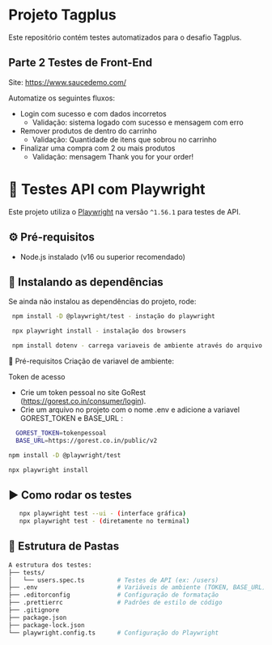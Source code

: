 # Projeto Tagplus

Este repositório contém testes automatizados para o desafio Tagplus.

## Parte 2 Testes de Front-End

Site: https://www.saucedemo.com/

Automatize os seguintes fluxos:
  - Login com sucesso e com dados incorretos
    - Validação: sistema logado com sucesso e mensagem com erro
  - Remover produtos de dentro do carrinho
    - Validação: Quantidade de itens que sobrou no carrinho
  - Finalizar uma compra com 2 ou mais produtos
    - Validação: mensagem Thank you for your order!

 # 🧪 Testes API com Playwright

 Este projeto utiliza o [Playwright](https://playwright.dev/) na versão `^1.56.1` para testes de API.
 
 ## ⚙️ Pré-requisitos

- Node.js instalado (v16 ou superior recomendado)

 ## 🚀 Instalando as dependências

 Se ainda não instalou as dependências do projeto, rode:

 ```bash
  npm install -D @playwright/test - instação do playwright

  npx playwright install - instalação dos browsers 

  npm install dotenv - carrega variaveis de ambiente através do arquivo .env
 ```

 🔑 Pré-requisitos
  Criação de variavel de ambiente:
  
  Token de acesso
  - Crie um token pessoal no site GoRest (https://gorest.co.in/consumer/login).
  - Crie um arquivo no projeto com o nome .env e adicione a variavel GOREST_TOKEN e BASE_URL : 
  ```bash
    GOREST_TOKEN=tokenpessoal
    BASE_URL=https://gorest.co.in/public/v2
  ```
  
  ```bash
  npm install -D @playwright/test 

  npx playwright install
 ```
 
 ## ▶️ Como rodar os testes
 ```bash
	npx playwright test --ui - (interface gráfica)
	npx playwright test - (diretamente no terminal)
  ```

 ## 📁 Estrutura de Pastas
	
  ```bash
  A estrutura dos testes:
  ├── tests/
  │   └── users.spec.ts         # Testes de API (ex: /users)
  ├── .env                      # Variáveis de ambiente (TOKEN, BASE_URL)
  ├── .editorconfig             # Configuração de formatação
  ├── .prettierrc               # Padrões de estilo de código
  ├── .gitignore
  ├── package.json
  ├── package-lock.json
  └── playwright.config.ts      # Configuração do Playwright 
  ```
